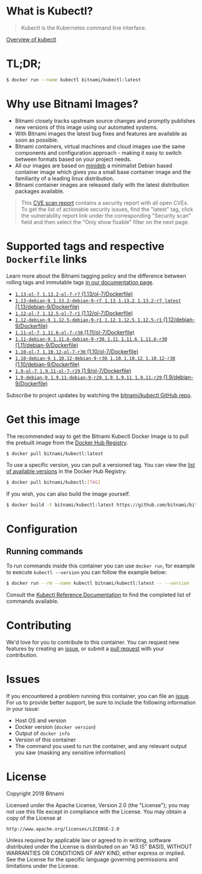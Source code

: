
# What is Kubectl?

> Kubectl is the Kubernetes command line interface.

[Overview of kubectl](https://kubernetes.io/docs/reference/kubectl/overview/)

# TL;DR;

```bash
$ docker run --name kubectl bitnami/kubectl:latest
```

# Why use Bitnami Images?

* Bitnami closely tracks upstream source changes and promptly publishes new versions of this image using our automated systems.
* With Bitnami images the latest bug fixes and features are available as soon as possible.
* Bitnami containers, virtual machines and cloud images use the same components and configuration approach - making it easy to switch between formats based on your project needs.
* All our images are based on [minideb](https://github.com/bitnami/minideb) a minimalist Debian based container image which gives you a small base container image and the familiarity of a leading linux distribution.
* Bitnami container images are released daily with the latest distribution packages available.


> This [CVE scan report](https://quay.io/repository/bitnami/kubectl?tab=tags) contains a security report with all open CVEs. To get the list of actionable security issues, find the "latest" tag, click the vulnerability report link under the corresponding "Security scan" field and then select the "Only show fixable" filter on the next page.

# Supported tags and respective `Dockerfile` links

Learn more about the Bitnami tagging policy and the difference between rolling tags and immutable tags [in our documentation page](https://docs.bitnami.com/containers/how-to/understand-rolling-tags-containers/).


* [`1.13-ol-7`, `1.13.2-ol-7-r7` (1.13/ol-7/Dockerfile)](https://github.com/bitnami/bitnami-docker-kubectl/blob/1.13.2-ol-7-r7/1.13/ol-7/Dockerfile)
* [`1.13-debian-9`, `1.13.2-debian-9-r7`, `1.13`, `1.13.2`, `1.13.2-r7`, `latest` (1.13/debian-9/Dockerfile)](https://github.com/bitnami/bitnami-docker-kubectl/blob/1.13.2-debian-9-r7/1.13/debian-9/Dockerfile)
* [`1.12-ol-7`, `1.12.5-ol-7-r1` (1.12/ol-7/Dockerfile)](https://github.com/bitnami/bitnami-docker-kubectl/blob/1.12.5-ol-7-r1/1.12/ol-7/Dockerfile)
* [`1.12-debian-9`, `1.12.5-debian-9-r1`, `1.12`, `1.12.5`, `1.12.5-r1` (1.12/debian-9/Dockerfile)](https://github.com/bitnami/bitnami-docker-kubectl/blob/1.12.5-debian-9-r1/1.12/debian-9/Dockerfile)
* [`1.11-ol-7`, `1.11.6-ol-7-r30` (1.11/ol-7/Dockerfile)](https://github.com/bitnami/bitnami-docker-kubectl/blob/1.11.6-ol-7-r30/1.11/ol-7/Dockerfile)
* [`1.11-debian-9`, `1.11.6-debian-9-r30`, `1.11`, `1.11.6`, `1.11.6-r30` (1.11/debian-9/Dockerfile)](https://github.com/bitnami/bitnami-docker-kubectl/blob/1.11.6-debian-9-r30/1.11/debian-9/Dockerfile)
* [`1.10-ol-7`, `1.10.12-ol-7-r30` (1.10/ol-7/Dockerfile)](https://github.com/bitnami/bitnami-docker-kubectl/blob/1.10.12-ol-7-r30/1.10/ol-7/Dockerfile)
* [`1.10-debian-9`, `1.10.12-debian-9-r30`, `1.10`, `1.10.12`, `1.10.12-r30` (1.10/debian-9/Dockerfile)](https://github.com/bitnami/bitnami-docker-kubectl/blob/1.10.12-debian-9-r30/1.10/debian-9/Dockerfile)
* [`1.9-ol-7`, `1.9.11-ol-7-r29` (1.9/ol-7/Dockerfile)](https://github.com/bitnami/bitnami-docker-kubectl/blob/1.9.11-ol-7-r29/1.9/ol-7/Dockerfile)
* [`1.9-debian-9`, `1.9.11-debian-9-r29`, `1.9`, `1.9.11`, `1.9.11-r29` (1.9/debian-9/Dockerfile)](https://github.com/bitnami/bitnami-docker-kubectl/blob/1.9.11-debian-9-r29/1.9/debian-9/Dockerfile)

Subscribe to project updates by watching the [bitnami/kubectl GitHub repo](https://github.com/bitnami/bitnami-docker-kubectl).

# Get this image

The recommended way to get the Bitnami Kubectl Docker Image is to pull the prebuilt image from the [Docker Hub Registry](https://hub.docker.com/r/bitnami/kubectl).

```bash
$ docker pull bitnami/kubectl:latest
```

To use a specific version, you can pull a versioned tag. You can view the [list of available versions](https://hub.docker.com/r/bitnami/kubectl/tags/) in the Docker Hub Registry.

```bash
$ docker pull bitnami/kubectl:[TAG]
```

If you wish, you can also build the image yourself.

```bash
$ docker build -t bitnami/kubectl:latest https://github.com/bitnami/bitnami-docker-kubectl.git
```

# Configuration

## Running commands

To run commands inside this container you can use `docker run`, for example to execute `kubectl --version` you can follow the example below:

```bash
$ docker run --rm --name kubectl bitnami/kubectl:latest -- --version
```

Consult the [Kubectl Reference Documentation](https://kubernetes.io/docs/reference/generated/kubectl/kubectl-commands) to find the completed list of commands available.

# Contributing

We'd love for you to contribute to this container. You can request new features by creating an [issue](https://github.com/bitnami/bitnami-docker-kubectl/issues), or submit a [pull request](https://github.com/bitnami/bitnami-docker-kubectl/pulls) with your contribution.

# Issues

If you encountered a problem running this container, you can file an [issue](https://github.com/bitnami/bitnami-docker-kubectl/issues). For us to provide better support, be sure to include the following information in your issue:

- Host OS and version
- Docker version (`docker version`)
- Output of `docker info`
- Version of this container
- The command you used to run the container, and any relevant output you saw (masking any sensitive information)

# License

Copyright 2019 Bitnami

Licensed under the Apache License, Version 2.0 (the "License");
you may not use this file except in compliance with the License.
You may obtain a copy of the License at

    http://www.apache.org/licenses/LICENSE-2.0

Unless required by applicable law or agreed to in writing, software
distributed under the License is distributed on an "AS IS" BASIS,
WITHOUT WARRANTIES OR CONDITIONS OF ANY KIND, either express or implied.
See the License for the specific language governing permissions and
limitations under the License.
